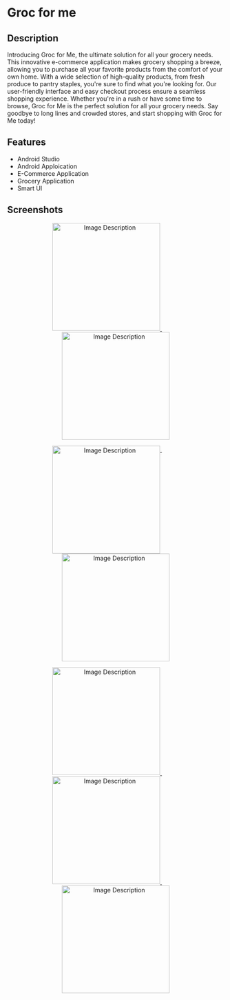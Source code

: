 
# Groc for me



## Description

Introducing Groc for Me, the ultimate solution for all your grocery needs. This innovative e-commerce application makes grocery shopping a breeze, allowing you to purchase all your favorite products from the comfort of your own home. With a wide selection of high-quality products, from fresh produce to pantry staples, you're sure to find what you're looking for. Our user-friendly interface and easy checkout process ensure a seamless shopping experience. Whether you're in a rush or have some time to browse, Groc for Me is the perfect solution for all your grocery needs. Say goodbye to long lines and crowded stores, and start shopping with Groc for Me today!
## Features

- Android Studio
- Android Apploication
- E-Commerce Application
- Grocery Application
- Smart UI

## Screenshots

<p align="center">
  <a href="https://www.figma.com/design/68zTqo0jZbzWyG8h09xABJ/Groc-for-me?node-id=0%3A1&t=q5bNB1fDaTNmDqQ6-1" target="_blank">
    <img src="https://user-images.githubusercontent.com/75428863/169760892-1abcc578-f5a7-49c8-ac89-ffbd8849c0db.jpg" alt="Image Description" width="250"/>
  </a>
  &nbsp;&nbsp;&nbsp;&nbsp;&nbsp;&nbsp;&nbsp;&nbsp;&nbsp;&nbsp;
  <a href="https://www.figma.com/design/68zTqo0jZbzWyG8h09xABJ/Groc-for-me?node-id=0%3A1&t=q5bNB1fDaTNmDqQ6-1" target="_blank">
    <img src="https://github.com/dhairyapandya05/Groc-for-me/assets/75428863/38b2b994-891b-42a6-988a-875b5e770f69" alt="Image Description" width="250"/>
  </a>
</p>

<p align="center">
  <a href="https://www.figma.com/design/68zTqo0jZbzWyG8h09xABJ/Groc-for-me?node-id=0%3A1&t=q5bNB1fDaTNmDqQ6-1" target="_blank">
    <img src="https://user-images.githubusercontent.com/75428863/169760703-cba1a1be-c2b2-4cbd-bbbb-a85dbc4aea57.jpg" alt="Image Description" width="250" style="vertical-align: top;"/>
  </a>
  &nbsp;&nbsp;&nbsp;&nbsp;&nbsp;&nbsp;&nbsp;&nbsp;&nbsp;&nbsp;
  <a href="https://www.figma.com/design/68zTqo0jZbzWyG8h09xABJ/Groc-for-me?node-id=0%3A1&t=q5bNB1fDaTNmDqQ6-1" target="_blank">
    <img src="https://user-images.githubusercontent.com/75428863/169760709-fb62323e-b0f6-469a-8a8e-b24cf4575bd8.jpg" alt="Image Description" width="250" style="vertical-align: top;"/>
  </a>
</p>


<p align="center">
  <a href="https://www.figma.com/design/68zTqo0jZbzWyG8h09xABJ/Groc-for-me?node-id=0%3A1&t=q5bNB1fDaTNmDqQ6-1" target="_blank">
    <img src="https://user-images.githubusercontent.com/75428863/169760732-115a81b5-1eb0-4fdf-a780-b8da6fb1d6dd.jpg" alt="Image Description" width="250"/>
  </a>
  &nbsp;&nbsp;&nbsp;&nbsp;&nbsp;&nbsp;&nbsp;&nbsp;&nbsp;&nbsp;
  <a href="https://www.figma.com/design/68zTqo0jZbzWyG8h09xABJ/Groc-for-me?node-id=0%3A1&t=q5bNB1fDaTNmDqQ6-1" target="_blank">
    <img src="https://user-images.githubusercontent.com/75428863/169760736-7ba900d4-43d9-452c-ae23-a749e8f8aed2.jpg" alt="Image Description" width="250"/>
  </a>
   &nbsp;&nbsp;&nbsp;&nbsp;&nbsp;&nbsp;&nbsp;&nbsp;&nbsp;&nbsp;
  <a href="https://www.figma.com/design/68zTqo0jZbzWyG8h09xABJ/Groc-for-me?node-id=0%3A1&t=q5bNB1fDaTNmDqQ6-1" target="_blank">
    <img src="https://user-images.githubusercontent.com/75428863/169760857-e8f867d4-9949-4f76-bb81-59a769ba934b.jpg" alt="Image Description" width="250"/>
  </a>
</p>







